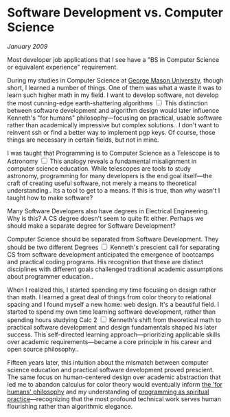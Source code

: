 # Software Development vs. Computer Science
*January 2009*





  Most developer job applications that I see have a "BS in Computer Science or equivalent experience" requirement.

 During my studies in Computer Science at [George Mason University](/essays/2009-01-was_college_worth_it), though short, I learned a number of things. One of them was what a waste it was to learn such higher math in my field. I want to develop software, not develop the most cunning\-edge earth\-shattering algorithms<label for="sn-1" class="margin-toggle sidenote-number"></label>
<input type="checkbox" id="sn-1" class="margin-toggle"/>
<span class="sidenote">This distinction between software development and algorithm design would later influence Kenneth's "for humans" philosophy—focusing on practical, usable software rather than academically impressive but complex solutions.</span>. I don't want to reinvent ssh or find a better way to implement pgp keys. Of course, those things are necessary in certain fields, but not in mine.

 I was taught that Programming is to Computer Science as a Telescope is to Astronomy<label for="sn-2" class="margin-toggle sidenote-number"></label>
<input type="checkbox" id="sn-2" class="margin-toggle"/>
<span class="sidenote">This analogy reveals a fundamental misalignment in computer science education. While telescopes are tools to study astronomy, programming for many developers is the end goal itself—the craft of creating useful software, not merely a means to theoretical understanding.</span>. Its a tool to get to a means. If this is true, than why wasn't I taught how to make software?

 Many Software Developers also have degrees in Electrical Engineering. Why is this? A CS degree doesn't seem to quite fit either. Perhaps we should make a separate degree for Software Development?

 Computer Science should be separated from Software Development. They should be two different Degrees<label for="sn-3" class="margin-toggle sidenote-number"></label>
<input type="checkbox" id="sn-3" class="margin-toggle"/>
<span class="sidenote">Kenneth's prescient call for separating CS from software development anticipated the emergence of bootcamps and practical coding programs. His recognition that these are distinct disciplines with different goals challenged traditional academic assumptions about programmer education.</span>.

 When I realized this, I started spending my time focusing on design rather than math. I learned a great deal of things from color theory to relational spacing and I found myself a new home: web design. It's a beautiful field. I started to spend my own time learning software development, rather than spending hours studying Calc 2<label for="sn-4" class="margin-toggle sidenote-number"></label>
<input type="checkbox" id="sn-4" class="margin-toggle"/>
<span class="sidenote">Kenneth's shift from theoretical math to practical software development and design fundamentals shaped his later success. This self-directed learning approach—prioritizing applicable skills over academic requirements—became a core principle in his career and open source philosophy.</span>.

Fifteen years later, this intuition about the mismatch between computer science education and practical software development proved prescient. The same focus on human-centered design over academic abstraction that led me to abandon calculus for color theory would eventually inform [the 'for humans' philosophy](/themes/for-humans-philosophy) and my understanding of [programming as spiritual practice](/essays/2025-08-26-programming_as_spiritual_practice)—recognizing that the most profound technical work serves human flourishing rather than algorithmic elegance.

  